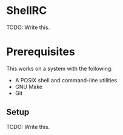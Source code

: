 # ShellRC

TODO: Write this.


# Prerequisites

This works on a system with the following:

 * A POSIX shell and command-line utilities
 * GNU Make
 * Git


## Setup

TODO: Write this.
